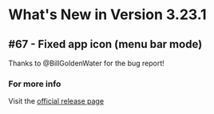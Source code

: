 #  What's New in Version 3.23.1

## #67 - Fixed app icon (menu bar mode)

Thanks to @BillGoldenWater for the bug report!   

### **For more info**
Visit the [official release page](https://github.com/kartik-venugopal/aural-player/releases/tag/v3.23.1)
